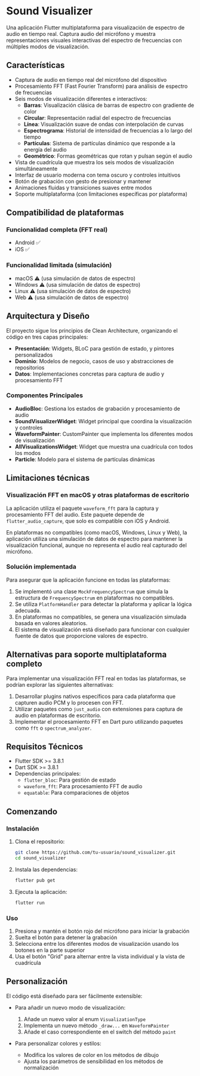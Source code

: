 # Sound Visualizer

Una aplicación Flutter multiplataforma para visualización de espectro de audio en tiempo real. Captura audio del micrófono y muestra representaciones visuales interactivas del espectro de frecuencias con múltiples modos de visualización.

## Características

- Captura de audio en tiempo real del micrófono del dispositivo
- Procesamiento FFT (Fast Fourier Transform) para análisis de espectro de frecuencias
- Seis modos de visualización diferentes e interactivos:
  - **Barras**: Visualización clásica de barras de espectro con gradiente de color
  - **Circular**: Representación radial del espectro de frecuencias
  - **Línea**: Visualización suave de ondas con interpolación de curvas
  - **Espectrograma**: Historial de intensidad de frecuencias a lo largo del tiempo
  - **Partículas**: Sistema de partículas dinámico que responde a la energía del audio
  - **Geométrico**: Formas geométricas que rotan y pulsan según el audio
- Vista de cuadrícula que muestra los seis modos de visualización simultáneamente
- Interfaz de usuario moderna con tema oscuro y controles intuitivos
- Botón de grabación con gesto de presionar y mantener
- Animaciones fluidas y transiciones suaves entre modos
- Soporte multiplataforma (con limitaciones específicas por plataforma)

## Compatibilidad de plataformas

### Funcionalidad completa (FFT real)
- Android ✅
- iOS ✅

### Funcionalidad limitada (simulación)
- macOS ⚠️ (usa simulación de datos de espectro)
- Windows ⚠️ (usa simulación de datos de espectro)
- Linux ⚠️ (usa simulación de datos de espectro)
- Web ⚠️ (usa simulación de datos de espectro)

## Arquitectura y Diseño

El proyecto sigue los principios de Clean Architecture, organizando el código en tres capas principales:

- **Presentación**: Widgets, BLoC para gestión de estado, y pintores personalizados
- **Dominio**: Modelos de negocio, casos de uso y abstracciones de repositorios
- **Datos**: Implementaciones concretas para captura de audio y procesamiento FFT

### Componentes Principales

- **AudioBloc**: Gestiona los estados de grabación y procesamiento de audio
- **SoundVisualizerWidget**: Widget principal que coordina la visualización y controles
- **WaveformPainter**: CustomPainter que implementa los diferentes modos de visualización
- **AllVisualizationsWidget**: Widget que muestra una cuadrícula con todos los modos
- **Particle**: Modelo para el sistema de partículas dinámicas

## Limitaciones técnicas

### Visualización FFT en macOS y otras plataformas de escritorio

La aplicación utiliza el paquete `waveform_fft` para la captura y procesamiento FFT del audio. Este paquete depende de `flutter_audio_capture`, que solo es compatible con iOS y Android.

En plataformas no compatibles (como macOS, Windows, Linux y Web), la aplicación utiliza una simulación de datos de espectro para mantener la visualización funcional, aunque no representa el audio real capturado del micrófono.

### Solución implementada

Para asegurar que la aplicación funcione en todas las plataformas:

1. Se implementó una clase `MockFrequencySpectrum` que simula la estructura de `FrequencySpectrum` en plataformas no compatibles.
2. Se utiliza `PlatformHandler` para detectar la plataforma y aplicar la lógica adecuada.
3. En plataformas no compatibles, se genera una visualización simulada basada en valores aleatorios.
4. El sistema de visualización está diseñado para funcionar con cualquier fuente de datos que proporcione valores de espectro.

## Alternativas para soporte multiplataforma completo

Para implementar una visualización FFT real en todas las plataformas, se podrían explorar las siguientes alternativas:

1. Desarrollar plugins nativos específicos para cada plataforma que capturen audio PCM y lo procesen con FFT.
2. Utilizar paquetes como `just_audio` con extensiones para captura de audio en plataformas de escritorio.
3. Implementar el procesamiento FFT en Dart puro utilizando paquetes como `fft` o `spectrum_analyzer`.

## Requisitos Técnicos

- Flutter SDK >= 3.8.1
- Dart SDK >= 3.8.1
- Dependencias principales:
  - `flutter_bloc`: Para gestión de estado
  - `waveform_fft`: Para procesamiento FFT de audio
  - `equatable`: Para comparaciones de objetos

## Comenzando

### Instalación

1. Clona el repositorio:
   ```bash
   git clone https://github.com/tu-usuario/sound_visualizer.git
   cd sound_visualizer
   ```

2. Instala las dependencias:
   ```bash
   flutter pub get
   ```

3. Ejecuta la aplicación:
   ```bash
   flutter run
   ```

### Uso

1. Presiona y mantén el botón rojo del micrófono para iniciar la grabación
2. Suelta el botón para detener la grabación
3. Selecciona entre los diferentes modos de visualización usando los botones en la parte superior
4. Usa el botón "Grid" para alternar entre la vista individual y la vista de cuadrícula

## Personalización

El código está diseñado para ser fácilmente extensible:

- Para añadir un nuevo modo de visualización:
  1. Añade un nuevo valor al enum `VisualizationType`
  2. Implementa un nuevo método `_draw...` en `WaveformPainter`
  3. Añade el caso correspondiente en el switch del método `paint`

- Para personalizar colores y estilos:
  - Modifica los valores de color en los métodos de dibujo
  - Ajusta los parámetros de sensibilidad en los métodos de normalización
